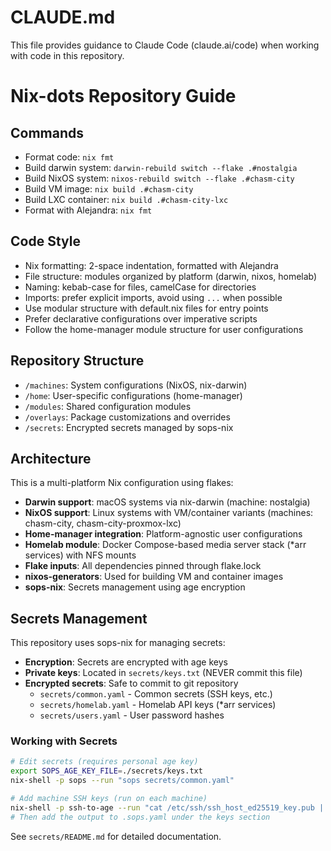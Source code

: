 # CLAUDE.md

This file provides guidance to Claude Code (claude.ai/code) when working with code in this repository.

# Nix-dots Repository Guide

## Commands
- Format code: `nix fmt`
- Build darwin system: `darwin-rebuild switch --flake .#nostalgia`
- Build NixOS system: `nixos-rebuild switch --flake .#chasm-city`
- Build VM image: `nix build .#chasm-city`
- Build LXC container: `nix build .#chasm-city-lxc`
- Format with Alejandra: `nix fmt`

## Code Style
- Nix formatting: 2-space indentation, formatted with Alejandra
- File structure: modules organized by platform (darwin, nixos, homelab)
- Naming: kebab-case for files, camelCase for directories
- Imports: prefer explicit imports, avoid using `...` when possible
- Use modular structure with default.nix files for entry points
- Prefer declarative configurations over imperative scripts
- Follow the home-manager module structure for user configurations

## Repository Structure
- `/machines`: System configurations (NixOS, nix-darwin)
- `/home`: User-specific configurations (home-manager)
- `/modules`: Shared configuration modules
- `/overlays`: Package customizations and overrides
- `/secrets`: Encrypted secrets managed by sops-nix

## Architecture
This is a multi-platform Nix configuration using flakes:
- **Darwin support**: macOS systems via nix-darwin (machine: nostalgia)
- **NixOS support**: Linux systems with VM/container variants (machines: chasm-city, chasm-city-proxmox-lxc)
- **Home-manager integration**: Platform-agnostic user configurations
- **Homelab module**: Docker Compose-based media server stack (*arr services) with NFS mounts
- **Flake inputs**: All dependencies pinned through flake.lock
- **nixos-generators**: Used for building VM and container images
- **sops-nix**: Secrets management using age encryption

## Secrets Management
This repository uses sops-nix for managing secrets:
- **Encryption**: Secrets are encrypted with age keys
- **Private keys**: Located in `secrets/keys.txt` (NEVER commit this file)
- **Encrypted secrets**: Safe to commit to git repository
  - `secrets/common.yaml` - Common secrets (SSH keys, etc.)
  - `secrets/homelab.yaml` - Homelab API keys (*arr services)
  - `secrets/users.yaml` - User password hashes

### Working with Secrets
```bash
# Edit secrets (requires personal age key)
export SOPS_AGE_KEY_FILE=./secrets/keys.txt
nix-shell -p sops --run "sops secrets/common.yaml"

# Add machine SSH keys (run on each machine)
nix-shell -p ssh-to-age --run "cat /etc/ssh/ssh_host_ed25519_key.pub | ssh-to-age"
# Then add the output to .sops.yaml under the keys section
```

See `secrets/README.md` for detailed documentation.